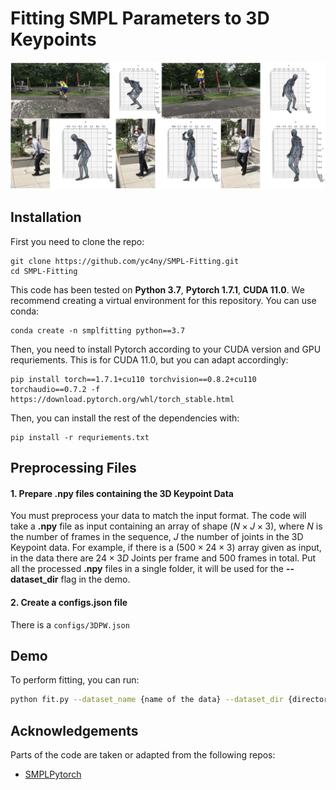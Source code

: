 # Fitting SMPL Parameters to 3D Keypoints

![teaser](assets/teaser.png)

## Installation
First you need to clone the repo:
```
git clone https://github.com/yc4ny/SMPL-Fitting.git
cd SMPL-Fitting
```
This code has been tested on **Python 3.7**, **Pytorch 1.7.1**, **CUDA 11.0**.
We recommend creating a virtual environment for this repository. You can use conda:
```
conda create -n smplfitting python==3.7
```

Then, you need to install Pytorch according to your CUDA version and GPU requriements. This is for CUDA 11.0, but you can adapt accordingly: 
```
pip install torch==1.7.1+cu110 torchvision==0.8.2+cu110 torchaudio==0.7.2 -f https://download.pytorch.org/whl/torch_stable.html
```

Then, you can install the rest of the dependencies with: 
```
pip install -r requriements.txt
```

## Preprocessing Files

#### 1. Prepare **.npy** files containing the 3D Keypoint Data
You must preprocess your data to match the input format. 
The code will take a **.npy** file as input containing an array of shape $(N \times J \times 3)$, where $N$ is the number of frames in the sequence, $J$ the number of joints in the 3D Keypoint data. For example, if there is a $(500 \times 24 \times 3)$ array given as input, in the data there are $24 \times 3D$ Joints per frame and $500$ frames in total. Put all the processed **.npy** files in a single folder, it will be used for the **--dataset_dir** flag in the demo. 

#### 2. Create a configs.json file 
There is a ```configs/3DPW.json```


## Demo
To perform fitting, you can run:
```bash
python fit.py --dataset_name {name of the data} --dataset_dir {directory of the preprocessed .npy files}
```



## Acknowledgements
Parts of the code are taken or adapted from the following repos:
- [SMPLPytorch](https://github.com/gulvarol/smplpytorch)